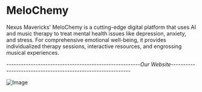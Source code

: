 # MeloChemy
Nexus Mavericks' MeloChemy is a cutting-edge digital platform that uses AI and music therapy to treat mental health issues like depression, anxiety, and stress.  For comprehensive emotional well-being, it provides individualized therapy sessions, interactive resources, and engrossing musical experiences.


-------------------------------------------------------_*Our Website*_-------------------------------------------------------------

![Image](https://github.com/user-attachments/assets/2ce304ee-edc7-47ba-9b09-a52676c4cb10)
